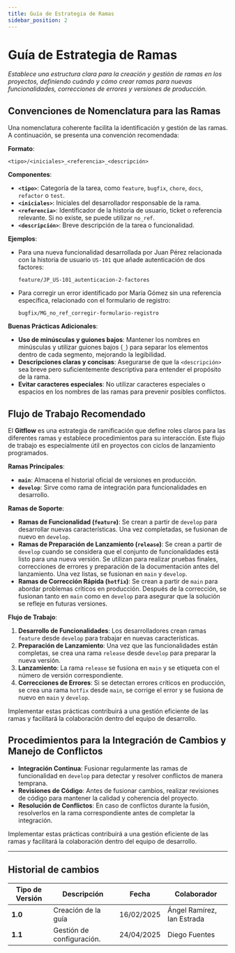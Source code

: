 ```yaml
---
title: Guía de Estrategia de Ramas
sidebar_position: 2
---
```


# Guía de Estrategia de Ramas

_Establece una estructura clara para la creación y gestión de ramas en los proyectos, definiendo cuándo y cómo crear ramas para nuevas funcionalidades, correcciones de errores y versiones de producción._

## Convenciones de Nomenclatura para las Ramas

Una nomenclatura coherente facilita la identificación y gestión de las ramas. A continuación, se presenta una convención recomendada:

**Formato**:

```
<tipo>/<iniciales>_<referencia>_<descripción>
```

**Componentes**:

- **`<tipo>`**: Categoría de la tarea, como `feature`, `bugfix`, `chore`, `docs`, `refactor` o `test`.
- **`<iniciales>`**: Iniciales del desarrollador responsable de la rama.
- **`<referencia>`**: Identificador de la historia de usuario, ticket o referencia relevante. Si no existe, se puede utilizar `no_ref`.
- **`<descripción>`**: Breve descripción de la tarea o funcionalidad.

**Ejemplos**:

- Para una nueva funcionalidad desarrollada por Juan Pérez relacionada con la historia de usuario `US-101` que añade autenticación de dos factores:

  ```
  feature/JP_US-101_autenticacion-2-factores
  ```

- Para corregir un error identificado por María Gómez sin una referencia específica, relacionado con el formulario de registro:

  ```
  bugfix/MG_no_ref_corregir-formulario-registro
  ```

**Buenas Prácticas Adicionales**:

- **Uso de minúsculas y guiones bajos**: Mantener los nombres en minúsculas y utilizar guiones bajos (`_`) para separar los elementos dentro de cada segmento, mejorando la legibilidad.
- **Descripciones claras y concisas**: Asegurarse de que la `<descripción>` sea breve pero suficientemente descriptiva para entender el propósito de la rama.
- **Evitar caracteres especiales**: No utilizar caracteres especiales o espacios en los nombres de las ramas para prevenir posibles conflictos.

## Flujo de Trabajo Recomendado

El **Gitflow** es una estrategia de ramificación que define roles claros para las diferentes ramas y establece procedimientos para su interacción. Este flujo de trabajo es especialmente útil en proyectos con ciclos de lanzamiento programados.

**Ramas Principales**:

- **`main`**: Almacena el historial oficial de versiones en producción.
- **`develop`**: Sirve como rama de integración para funcionalidades en desarrollo.

**Ramas de Soporte**:

- **Ramas de Funcionalidad (`feature`)**: Se crean a partir de `develop` para desarrollar nuevas características. Una vez completadas, se fusionan de nuevo en `develop`.
- **Ramas de Preparación de Lanzamiento (`release`)**: Se crean a partir de `develop` cuando se considera que el conjunto de funcionalidades está listo para una nueva versión. Se utilizan para realizar pruebas finales, correcciones de errores y preparación de la documentación antes del lanzamiento. Una vez listas, se fusionan en `main` y `develop`.
- **Ramas de Corrección Rápida (`hotfix`)**: Se crean a partir de `main` para abordar problemas críticos en producción. Después de la corrección, se fusionan tanto en `main` como en `develop` para asegurar que la solución se refleje en futuras versiones.

**Flujo de Trabajo**:

1. **Desarrollo de Funcionalidades**: Los desarrolladores crean ramas `feature` desde `develop` para trabajar en nuevas características.
2. **Preparación de Lanzamiento**: Una vez que las funcionalidades están completas, se crea una rama `release` desde `develop` para preparar la nueva versión.
3. **Lanzamiento**: La rama `release` se fusiona en `main` y se etiqueta con el número de versión correspondiente.
4. **Correcciones de Errores**: Si se detectan errores críticos en producción, se crea una rama `hotfix` desde `main`, se corrige el error y se fusiona de nuevo en `main` y `develop`.

Implementar estas prácticas contribuirá a una gestión eficiente de las ramas y facilitará la colaboración dentro del equipo de desarrollo.

## Procedimientos para la Integración de Cambios y Manejo de Conflictos

- **Integración Continua**: Fusionar regularmente las ramas de funcionalidad en `develop` para detectar y resolver conflictos de manera temprana.
- **Revisiones de Código**: Antes de fusionar cambios, realizar revisiones de código para mantener la calidad y coherencia del proyecto.
- **Resolución de Conflictos**: En caso de conflictos durante la fusión, resolverlos en la rama correspondiente antes de completar la integración.

Implementar estas prácticas contribuirá a una gestión eficiente de las ramas y facilitará la colaboración dentro del equipo de desarrollo.

---

## Historial de cambios

| **Tipo de Versión** | **Descripción** | **Fecha**  | **Colaborador** |
| ------------------- | --------------- | ---------- | --------------- |
| **1.0** |  Creación de la guía | 16/02/2025 | Ángel Ramírez, Ian Estrada |
| **1.1** |  Gestión de configuración.  | 24/04/2025 | Diego Fuentes |